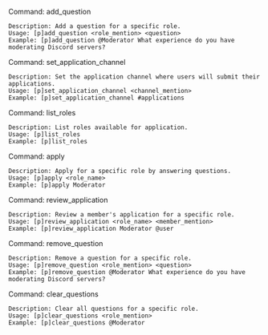 Command: add_question

    Description: Add a question for a specific role.
    Usage: [p]add_question <role_mention> <question>
    Example: [p]add_question @Moderator What experience do you have moderating Discord servers?

Command: set_application_channel

    Description: Set the application channel where users will submit their applications.
    Usage: [p]set_application_channel <channel_mention>
    Example: [p]set_application_channel #applications

Command: list_roles

    Description: List roles available for application.
    Usage: [p]list_roles
    Example: [p]list_roles

Command: apply

    Description: Apply for a specific role by answering questions.
    Usage: [p]apply <role_name>
    Example: [p]apply Moderator

Command: review_application

    Description: Review a member's application for a specific role.
    Usage: [p]review_application <role_name> <member_mention>
    Example: [p]review_application Moderator @user

Command: remove_question

    Description: Remove a question for a specific role.
    Usage: [p]remove_question <role_mention> <question>
    Example: [p]remove_question @Moderator What experience do you have moderating Discord servers?

Command: clear_questions

    Description: Clear all questions for a specific role.
    Usage: [p]clear_questions <role_mention>
    Example: [p]clear_questions @Moderator